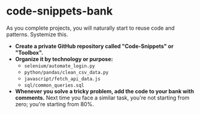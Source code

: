 # code-snippets-bank
As you complete projects, you will naturally start to reuse code and patterns. Systemize this.

*   **Create a private GitHub repository called "Code-Snippets" or "Toolbox".**
*   **Organize it by technology or purpose:**
    *   `selenium/automate_login.py`
    *   `python/pandas/clean_csv_data.py`
    *   `javascript/fetch_api_data.js`
    *   `sql/common_queries.sql`
*   **Whenever you solve a tricky problem, add the code to your bank with comments.** Next time you face a similar task, you're not starting from zero; you're starting from 80%.